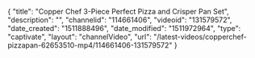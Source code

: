 {
    "title": "Copper Chef 3-Piece Perfect Pizza and Crisper Pan Set",
    "description": "",
    "channelid": "114661406",
    "videoid": "131579572",
    "date_created": "1511888496",
    "date_modified": "1511972964",
    "type": "captivate",
    "layout": "channelVideo",
    "url": "\/latest-videos\/copperchef-pizzapan-62653510-mp4\/114661406-131579572"
}